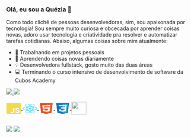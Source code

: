 ### Olá, eu sou a Quézia 👋


Como todo clichê de pessoas desenvolvedoras, sim, sou apaixonada por tecnologia! Sou sempre muito curiosa e obcecada por aprender coisas novas, adoro usar tecnologia e criatividade pra resolver e automatizar tarefas cotidianas. Abaixo, algumas coisas sobre mim atualmente:

- 🔭 Trabalhando em projetos pessoais
- 🧠 Aprendendo coisas novas diariamente 
- 💡  Desenvolvedora fullstack, gosto muito das duas áreas
- 💻 Terminando o curso intensivo de desenvolvimento de software da Cubos Academy

<div>
  <a href="https://github.com/queziabalonecker">
  <img height="180em" src="https://github-readme-stats.vercel.app/api?username=queziabalonecker&show_icons=true&theme=radical&include_all_commits=true&count_private=true"/>
  <img height="180em" src="https://github-readme-stats.vercel.app/api/top-langs/?username=queziabalonecker&langs_count=5&theme=radical"/>

</div>



  
  <div style="display: inline_block"><br>
  <img align="center"height="30" width="40" src="https://raw.githubusercontent.com/devicons/devicon/master/icons/javascript/javascript-plain.svg">
  <img align="center"  height="30" width="40" src="https://raw.githubusercontent.com/devicons/devicon/master/icons/react/react-original.svg">
  <img align="center"  height="30" width="40" src="https://raw.githubusercontent.com/devicons/devicon/master/icons/html5/html5-original.svg">
  <img align="center"  height="30" width="40" src="https://raw.githubusercontent.com/devicons/devicon/master/icons/css3/css3-original.svg">
    <img align="center" height="35" width="40" src="https://cdn.jsdelivr.net/gh/devicons/devicon/icons/nodejs/nodejs-plain.svg" />
</div>
  
  ##
  
 <div>
    <a href="mailto:queziaamenezes@gmail.com" target="_blank"><img src="https://img.shields.io/badge/Gmail-D14836?style=for-the-badge&logo=gmail&logoColor=white" target="_blank"></a>
   <a href="https://www.linkedin.com/in/quézia-balonecker-8133a3191/" target="_blank"><img src="https://img.shields.io/badge/LinkedIn-0077B5?style=for-the-badge&logo=linkedin&logoColor=white" target="_blank"></a>
  </div>



